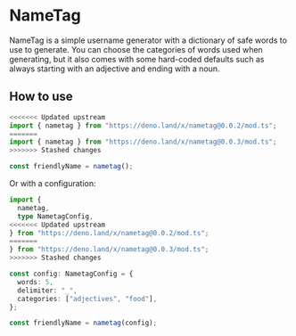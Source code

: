 # NameTag

NameTag is a simple username generator with a dictionary of safe words to use to generate. You can choose the categories of words used when generating, but it also comes with some hard-coded defaults such as always starting with an adjective and ending with a noun.

## How to use

```ts
<<<<<<< Updated upstream
import { nametag } from "https://deno.land/x/nametag@0.0.2/mod.ts";
=======
import { nametag } from "https://deno.land/x/nametag@0.0.3/mod.ts";
>>>>>>> Stashed changes

const friendlyName = nametag();
```

Or with a configuration:

```ts
import {
  nametag,
  type NametagConfig,
<<<<<<< Updated upstream
} from "https://deno.land/x/nametag@0.0.2/mod.ts";
=======
} from "https://deno.land/x/nametag@0.0.3/mod.ts";
>>>>>>> Stashed changes

const config: NametagConfig = {
  words: 5,
  delimiter: "_",
  categories: ["adjectives", "food"],
};

const friendlyName = nametag(config);
```
